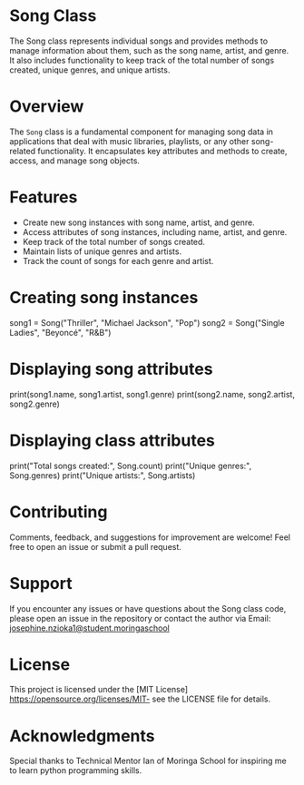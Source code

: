 # Song Class

The Song class represents individual songs and provides methods to manage information about them, such as the song name, artist, and genre. It also includes functionality to keep track of the total number of songs created, unique genres, and unique artists.

# Overview

The `Song` class is a fundamental component for managing song data in applications that deal with music libraries, playlists, or any other song-related functionality. It encapsulates key attributes and methods to create, access, and manage song objects.

# Features

- Create new song instances with song name, artist, and genre.
- Access attributes of song instances, including name, artist, and genre.
- Keep track of the total number of songs created.
- Maintain lists of unique genres and artists.
- Track the count of songs for each genre and artist.

# Creating song instances
song1 = Song("Thriller", "Michael Jackson", "Pop")
song2 = Song("Single Ladies", "Beyoncé", "R&B")

# Displaying song attributes
print(song1.name, song1.artist, song1.genre)
print(song2.name, song2.artist, song2.genre)

# Displaying class attributes
print("Total songs created:", Song.count)
print("Unique genres:", Song.genres)
print("Unique artists:", Song.artists)

# Contributing
Comments, feedback, and suggestions for improvement are welcome! Feel free to open an issue or submit a pull request.

# Support
If you encounter any issues or have questions about the Song class code, please open an issue in the repository or contact the author via 
Email: josephine.nzioka1@student.moringaschool

# License
This project is licensed under the [MIT License] https://opensource.org/licenses/MIT- see the LICENSE file for details.

# Acknowledgments
Special thanks to Technical Mentor Ian of Moringa School for inspiring me to learn python programming skills.
